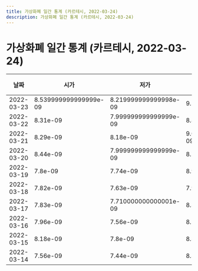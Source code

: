 ```yaml
---
title: 가상화폐 일간 통계 (카르테시, 2022-03-24)
description: 가상화폐 일간 통계 (카르테시, 2022-03-24)
---
```


가상화폐 일간 통계 (카르테시, 2022-03-24)
===

|날짜|시가|저가|고가|종가|비고|
|--|--|--|--|--|--|
|2022-03-23|8.539999999999999e-09|8.219999999999998e-09|9.54e-09|8.93e-09|    |
|2022-03-22|8.31e-09|7.999999999999999e-09|8.82e-09|8.58e-09|    |
|2022-03-21|8.29e-09|8.18e-09|9.099999999999999e-09|8.31e-09|    |
|2022-03-20|8.44e-09|7.999999999999999e-09|8.77e-09|8.29e-09|    |
|2022-03-19|7.8e-09|7.74e-09|8.92e-09|8.460000000000001e-09|    |
|2022-03-18|7.82e-09|7.63e-09|7.93e-09|7.849999999999999e-09|    |
|2022-03-17|7.83e-09|7.710000000000001e-09|8.32e-09|7.79e-09|    |
|2022-03-16|7.96e-09|7.56e-09|8.11e-09|7.74e-09|    |
|2022-03-15|8.18e-09|7.8e-09|8.35e-09|7.989999999999999e-09|    |
|2022-03-14|7.56e-09|7.44e-09|8.35e-09|8.08e-09|    |
